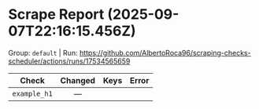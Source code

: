 # Scrape Report (2025-09-07T22:16:15.456Z)

Group: `default`  |  Run: https://github.com/AlbertoRoca96/scraping-checks-scheduler/actions/runs/17534565659

| Check | Changed | Keys | Error |
|---|:---:|:--|:--|
| `example_h1` | — |  |  |
